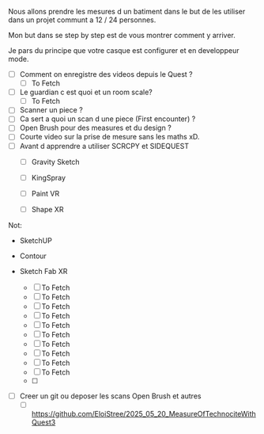 Nous allons prendre les mesures d un batiment dans le but de les utiliser dans un projet communt a  12 / 24 personnes.

Mon but dans se step by step est de vous montrer comment y arriver.

Je pars du principe que votre casque est configurer et en developpeur mode.

- [ ] Comment on enregistre des videos depuis le Quest ?
  - [ ] To Fetch
- [ ] Le guardian c est quoi et un room scale?
  - [ ] To Fetch
- [ ] Scanner un piece ?
- [ ] Ca sert a quoi un scan d une piece (First encounter) ?
- [ ] Open Brush pour des measures et du design ?
- [ ] Courte video sur la prise de mesure sans les maths xD.
- [ ] Avant d apprendre a utiliser SCRCPY et SIDEQUEST
  - [ ] Gravity Sketch
  - [ ] KingSpray
  - [ ] Paint VR
  - [ ] Shape XR
     


Not:
- SketchUP
- Contour
- Sketch Fab XR





  - [ ] To Fetch
  - [ ] To Fetch
  - [ ] To Fetch
  - [ ] To Fetch
  - [ ] To Fetch
  - [ ] To Fetch
  - [ ] To Fetch
  - [ ] To Fetch
  - [ ] To Fetch
  - [ ] To Fetch
  - [ ] 

- [ ] Creer un git ou deposer les scans Open Brush et autres
  - [ ] https://github.com/EloiStree/2025_05_20_MeasureOfTechnociteWithQuest3
